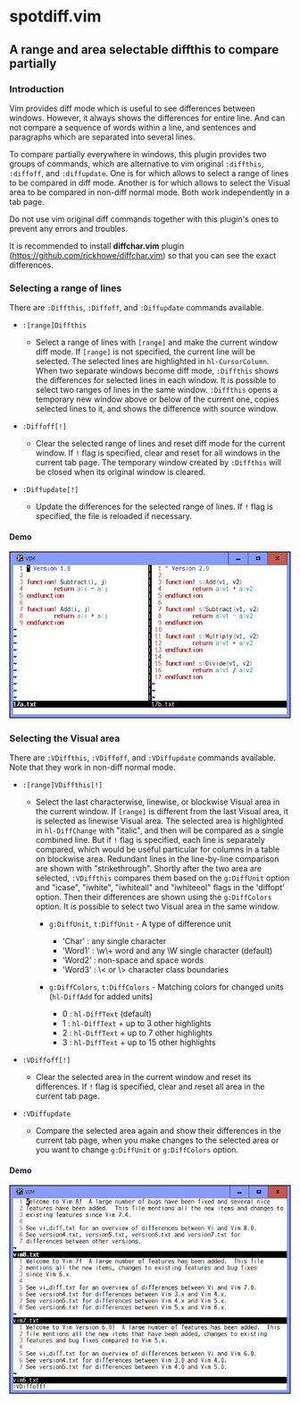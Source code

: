 # spotdiff.vim

## A range and area selectable diffthis to compare partially

### Introduction

Vim provides diff mode which is useful to see differences between windows.
However, it always shows the differences for entire line. And can not compare
a sequence of words within a line, and sentences and paragraphs which are
separated into several lines.

To compare partially everywhere in windows, this plugin provides two groups of
commands, which are alternative to vim original `:diffthis`, `:diffoff`, and
`:diffupdate`. One is for which allows to select a range of lines to be
compared in diff mode. Another is for which allows to select the Visual area
to be compared in non-diff normal mode. Both work independently in a tab page.

Do not use vim original diff commands together with this plugin's ones to
prevent any errors and troubles.

It is recommended to install **diffchar.vim** plugin
(https://github.com/rickhowe/diffchar.vim) so that you can see the exact
differences.

### Selecting a range of lines

There are `:Diffthis`, `:Diffoff`, and `:Diffupdate` commands available.

* `:[range]Diffthis`
  * Select a range of lines with `[range]` and make the current window diff
    mode. If `[range]` is not specified, the current line will be selected.
    The selected lines are highlighted in `hl-CursorColumn`. When two
    separate windows become diff mode, `:Diffthis` shows the differences
    for selected lines in each window. It is possible to select two ranges
    of lines in the same window. `:Diffthis` opens a temporary new window
    above or below of the current one, copies selected lines to it, and
    shows the difference with source window.

* `:Diffoff[!]`
  * Clear the selected range of lines and reset diff mode for the current
    window. If `!` flag is specified, clear and reset for all windows in the
    current tab page. The temporary window created by `:Diffthis` will be
    closed when its original window is cleared.

* `:Diffupdate[!]`
  * Update the differences for the selected range of lines. If `!` flag is
    specified, the file is reloaded if necessary.

#### Demo

![demoRS](demoRS.gif)

### Selecting the Visual area

There are `:VDiffthis`, `:VDiffoff`, and `:VDiffupdate` commands available.
Note that they work in non-diff normal mode.

* `:[range]VDiffthis[!]`
  * Select the last characterwise, linewise, or blockwise Visual area in
    the current window. If `[range]` is different from the last Visual area,
    it is selected as linewise Visual area. The selected area is
    highlighted in `hl-DiffChange` with "italic", and then will be
    compared as a single combined line. But if `!` flag is specified, each
    line is separately compared, which would be useful particular for
    columns in a table on blockwise area. Redundant lines in the
    line-by-line comparison are shown with "strikethrough". Shortly after
    the two area are selected, `:VDiffthis` compares them based on the
    `g:DiffUnit` option and "icase", "iwhite", "iwhiteall" and "iwhiteeol"
    flags in the 'diffopt' option. Then their differences are shown using
    the `g:DiffColors` option. It is possible to select two Visual area in
    the same window.

    * `g:DiffUnit`, `t:DiffUnit` - A type of difference unit
      * 'Char'   : any single character
      * 'Word1'  : \w\\+ word and any \W single character (default)
      * 'Word2'  : non-space and space words
      * 'Word3'  : \\< or \\> character class boundaries

    * `g:DiffColors`, `t:DiffColors` - Matching colors for changed units (`hl-DiffAdd` for added units)
      * 0   : `hl-DiffText` (default)
      * 1   : `hl-DiffText` + up to 3 other highlights
      * 2   : `hl-DiffText` + up to 7 other highlights
      * 3   : `hl-DiffText` + up to 15 other highlights

* `:VDiffoff[!]`
  * Clear the selected area in the current window and reset its
    differences. If `!` flag is specified, clear and reset all area in the
    current tab page.

* `:VDiffupdate`
  * Compare the selected area again and show their differences in the
    current tab page, when you make changes to the selected area or you
    want to change `g:DiffUnit` or `g:DiffColors` option.

#### Demo

![demoVS](demoVS.gif)

